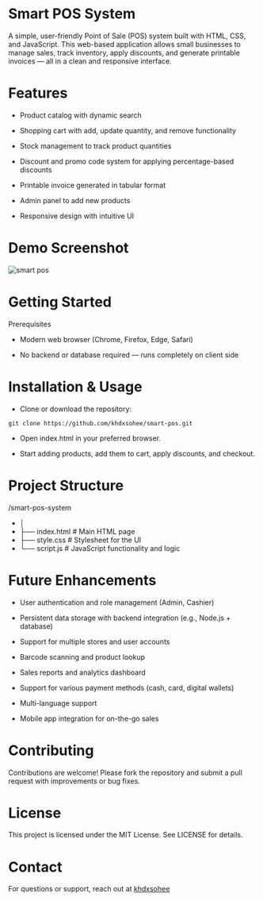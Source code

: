 # Smart POS System
A simple, user-friendly Point of Sale (POS) system built with HTML, CSS, and JavaScript. This web-based application allows small businesses to manage sales, track inventory, apply discounts, and generate printable invoices — all in a clean and responsive interface.

# Features
- Product catalog with dynamic search

- Shopping cart with add, update quantity, and remove functionality

- Stock management to track product quantities

- Discount and promo code system for applying percentage-based discounts

- Printable invoice generated in tabular format

- Admin panel to add new products

- Responsive design with intuitive UI

# Demo Screenshot
![smart pos](https://github.com/user-attachments/assets/6c7c6e73-3fcc-4cc0-9666-c85352b26d15)


# Getting Started
Prerequisites
- Modern web browser (Chrome, Firefox, Edge, Safari)

- No backend or database required — runs completely on client side

# Installation & Usage
- Clone or download the repository:

```
git clone https://github.com/khdxsohee/smart-pos.git
```


- Open index.html in your preferred browser.

- Start adding products, add them to cart, apply discounts, and checkout.

# Project Structure

/smart-pos-system
- │
- ├── index.html         # Main HTML page
- ├── style.css          # Stylesheet for the UI
- └── script.js          # JavaScript functionality and logic
# Future Enhancements
- User authentication and role management (Admin, Cashier)

- Persistent data storage with backend integration (e.g., Node.js + database)

- Support for multiple stores and user accounts

- Barcode scanning and product lookup

- Sales reports and analytics dashboard

- Support for various payment methods (cash, card, digital wallets)

- Multi-language support

- Mobile app integration for on-the-go sales

# Contributing
Contributions are welcome! Please fork the repository and submit a pull request with improvements or bug fixes.

# License
This project is licensed under the MIT License. See LICENSE for details.

# Contact
For questions or support, reach out at [khdxsohee](https://github.com/khdxsohee)

